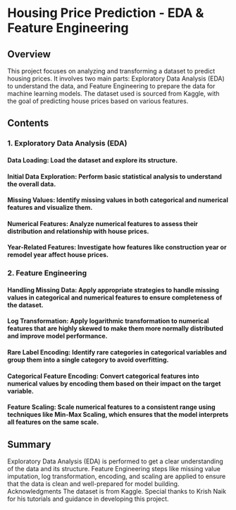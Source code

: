 # Housing Price Prediction - EDA & Feature Engineering
## Overview
This project focuses on analyzing and transforming a dataset to predict housing prices. It involves two main parts: Exploratory Data Analysis (EDA) to understand the data, and Feature Engineering to prepare the data for machine learning models. The dataset used is sourced from Kaggle, with the goal of predicting house prices based on various features.

## Contents
### 1. Exploratory Data Analysis (EDA)
#### Data Loading: Load the dataset and explore its structure.
#### Initial Data Exploration: Perform basic statistical analysis to understand the overall data.
#### Missing Values: Identify missing values in both categorical and numerical features and visualize them.
#### Numerical Features: Analyze numerical features to assess their distribution and relationship with house prices.
#### Year-Related Features: Investigate how features like construction year or remodel year affect house prices.
### 2. Feature Engineering
#### Handling Missing Data: Apply appropriate strategies to handle missing values in categorical and numerical features to ensure completeness of the dataset.
#### Log Transformation: Apply logarithmic transformation to numerical features that are highly skewed to make them more normally distributed and improve model performance.
#### Rare Label Encoding: Identify rare categories in categorical variables and group them into a single category to avoid overfitting.
#### Categorical Feature Encoding: Convert categorical features into numerical values by encoding them based on their impact on the target variable.
#### Feature Scaling: Scale numerical features to a consistent range using techniques like Min-Max Scaling, which ensures that the model interprets all features on the same scale.
## Summary
Exploratory Data Analysis (EDA) is performed to get a clear understanding of the data and its structure.
Feature Engineering steps like missing value imputation, log transformation, encoding, and scaling are applied to ensure that the data is clean and well-prepared for model building.
Acknowledgments
The dataset is from Kaggle. Special thanks to Krish Naik for his tutorials and guidance in developing this project.

